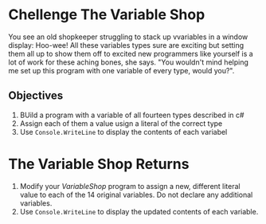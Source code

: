 # Chellenge The Variable Shop
 You see an old shopkeeper struggling to stack up vvariables in a window display: Hoo-wee! All these variables types sure are exciting but setting them all up to show them off to excited new programmers like yourself is a lot of work for these aching bones, she says. "You wouldn't mind helping me set up this program with one variable of every type, would you?".

 ## Objectives
 1. BUild a program with a variable of all fourteen types described in c#
 2. Assign each of them a value usign a literal of the correct type
 3. Use `Console.WriteLine` to display the contents of each variabel

# The Variable Shop Returns

1. Modify your _VariableShop_ program to assign a new, different literal value to each of the 14 original variables. Do not declare any additional variables.
2. Use `Console.WriteLine` to display the updated contents of each variable.

